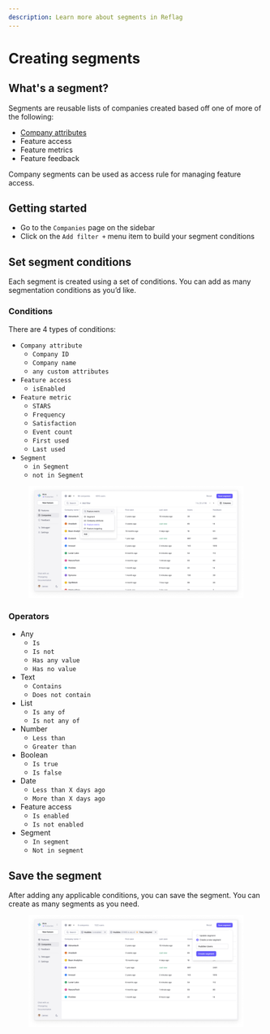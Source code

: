 ```yaml
---
description: Learn more about segments in Reflag
---
```


# Creating segments

## What's a segment?

Segments are reusable lists of companies created based off one of more of the following:

* [Company attributes](../../introduction/concepts/company.md#attributes)&#x20;
* Feature access
* Feature metrics
* Feature feedback

Company segments can be used as access rule for managing feature access.

## Getting started <a href="#get-started" id="get-started"></a>

* Go to the `Companies` page on the sidebar
* Click on the `Add filter +` menu item to build your segment conditions

## Set segment conditions

Each segment is created using a set of conditions. You can add as many segmentation conditions as you’d like.&#x20;

### Conditions

There are 4 types of conditions:

* `Company attribute`
  * `Company ID`
  * `Company name`
  * `any custom attributes`
* `Feature access`&#x20;
  * `isEnabled`
* `Feature metric`&#x20;
  * `STARS`
  * `Frequency`
  * `Satisfaction`
  * `Event count`
  * `First used`
  * `Last used`
* `Segment`&#x20;
  * `in Segment`
  * `not in Segment`

<figure><img src="../../.gitbook/assets/Set segment conditions-min.png" alt="Using feature filters to create segments"><figcaption></figcaption></figure>

### **Operators**

* Any
  * `Is`
  * `Is not`
  * `Has any value`
  * `Has no value`
* Text
  * `Contains`
  * `Does not contain`
* List
  * `Is any of`
  * `Is not any of`
* Number
  * `Less than`
  * `Greater than`
* Boolean
  * `Is true`
  * `Is false`
* Date
  * `Less than X days ago`
  * `More than X days ago`
* Feature access
  * `Is enabled`
  * `Is not enabled`
* Segment
  * `In segment`
  * `Not in segment`

## Save the segment

After adding any applicable conditions, you can save the segment. You can create as many segments as you need.

<figure><img src="../../.gitbook/assets/Save the segment-min.png" alt="Saving a segment"><figcaption></figcaption></figure>
